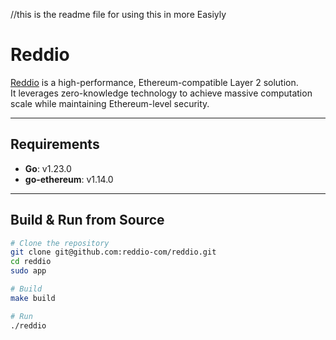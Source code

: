 //this is the readme file for using this in more Easiyly
# Reddio

[Reddio](https://www.reddio.com/) is a high-performance, Ethereum-compatible Layer 2 solution.  
It leverages zero-knowledge technology to achieve massive computation scale while maintaining Ethereum-level security.

---

## Requirements

- **Go**: v1.23.0  
- **go-ethereum**: v1.14.0  

---

## Build & Run from Source

```bash
# Clone the repository
git clone git@github.com:reddio-com/reddio.git
cd reddio
sudo app 

# Build
make build

# Run
./reddio
